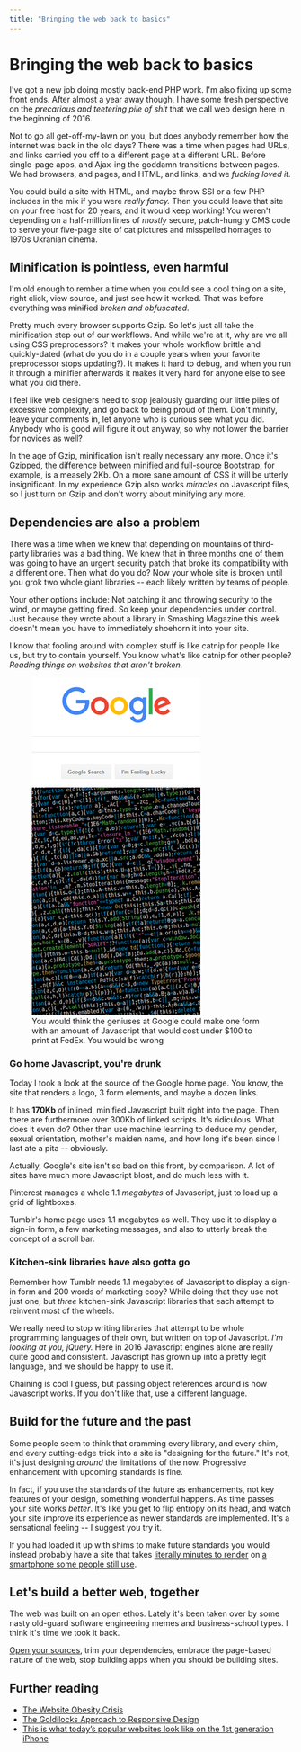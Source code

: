 ```yaml
---
title: "Bringing the web back to basics"
---
```


# Bringing the web back to basics

I've got a new job doing mostly back-end PHP work. I'm also fixing up some front ends. After almost a year away though, I have some fresh perspective on the *precarious and teetering pile of shit* that we call web design here in the beginning of 2016.

Not to go all get-off-my-lawn on you, but does anybody remember how the internet was back in the old days? There was a time when pages had URLs, and links carried you off to a different page at a different URL. Before single-page apps, and Ajax-ing the goddamn transitions between pages. We had browsers, and pages, and HTML, and links, and we *fucking loved it.*

You could build a site with HTML, and maybe throw SSI or a few PHP includes in the mix if you were *really fancy.* Then you could leave that site on your free host for 20 years, and it would keep working! You weren't depending on a half-million lines of *mostly* secure, patch-hungry CMS code to serve your five-page site of cat pictures and misspelled homages to 1970s Ukranian cinema.


## Minification is pointless, even harmful

I'm old enough to rember a time when you could see a cool thing on a site, right click, view source, and just see how it worked. That was before everything was <strike>minified</strike> *broken and obfuscated*.

Pretty much every browser supports Gzip. So let's just all take the minification step out of our workflows. And while we're at it, why are we all using CSS preprocessors? It makes your whole workflow brittle and quickly-dated (what do you do in a couple years when your favorite preprocessor stops updating?). It makes it hard to debug, and when you run it through a minifier afterwards it makes it very hard for anyone else to see what you did there.

I feel like web designers need to stop jealously guarding our little piles of excessive complexity, and go back to being proud of them. Don't minify, leave your comments in, let anyone who is curious see what you did. Anybody who is good will figure it out anyway, so why not lower the barrier for novices as well?

In the age of Gzip, minification isn't really necessary any more. Once it's Gzipped, [the difference between minified and full-source Bootstrap](https://css-tricks.com/the-difference-between-minification-and-gzipping/), for example, is a measely 2Kb. On a more sane amount of CSS it will be utterly insignificant. In my experience Gzip also works *miracles* on Javascript files, so I just turn on Gzip and don't worry about minifying any more.


## Dependencies are also a problem

There was a time when we knew that depending on mountains of third-party libraries was a bad thing. We knew that in three months one of them was going to have an urgent security patch that broke its compatibility with a different one. Then what do you do? Now your whole site is broken until you grok two whole giant libraries -- each likely written by teams of people.

Your other options include: Not patching it and throwing security to the wind, or maybe getting fired. So keep your dependencies under control. Just because they wrote about a library in Smashing Magazine this week doesn't mean you have to immediately shoehorn it into your site.

I know that fooling around with complex stuff is like catnip for people like us, but try to contain yourself. You know what's like catnip for other people? *Reading things on websites that aren't broken.*

<figure>
	<img src="google.png">
	<figcaption>
		You would think the geniuses at Google could make one form with an amount of Javascript that would cost under $100 to print at FedEx. You would be wrong
	</figcaption>
</figure>

### Go home Javascript, you're drunk

Today I took a look at the source of the Google home page. You know, the site that renders a logo, 3 form elements, and maybe a dozen links.

It has **170Kb** of inlined, minified Javascript built right into the page. Then there are furthermore over 300Kb of linked scripts. It's ridiculous. What does it even do? Other than use machine learning to deduce my gender, sexual orientation, mother's maiden name, and how long it's been since I last ate a pita -- obviously.

Actually, Google's site isn't so bad on this front, by comparison. A lot of sites have much more Javascript bloat, and do much less with it.

Pinterest manages a whole 1.1 *megabytes* of Javascript, just to load up a grid of lightboxes.

Tumblr's home page uses 1.1 megabytes as well. They use it to display a sign-in form, a few marketing messages, and also to utterly break the concept of a scroll bar.


### Kitchen-sink libraries have also gotta go

Remember how Tumblr needs 1.1 megabytes of Javascript to display a sign-in form and 200 words of marketing copy? While doing that they use not just one, but *three* kitchen-sink Javascript libraries that each attempt to reinvent most of the wheels.

We really need to stop writing libraries that attempt to be whole programming languages of their own, but written on top of Javascript. *I'm looking at you, jQuery.* Here in 2016 Javascript engines alone are really quite good and consistent. Javascript has grown up into a pretty legit language, and we should be happy to use it.

Chaining is cool I guess, but passing object references around is how Javascript works. If you don't like that, use a different language.


## Build for the future and the past

Some people seem to think that cramming every library, and every shim, and every cutting-edge trick into a site is "designing for the future." It's not, it's just designing *around* the limitations of the now. Progressive enhancement with upcoming standards is fine.

In fact, if you use the standards of the future as enhancements, not key features of your design, something wonderful happens. As time passes your site works *better*. It's like you get to flip entropy on its head, and watch your site improve its experience as newer standards are implemented. It's a sensational feeling -- I suggest you try it.

If you had loaded it up with shims to make future standards you would instead probably have a site that takes [literally minutes to render](https://medium.com/hacker-daily/this-is-what-today-s-popular-websites-look-like-on-the-1st-generation-iphone-15ce122703a1#.7ar07ih9r) on [a smartphone some people still use](http://www.marketwatch.com/story/some-apple-fans-stick-with-original-2007-iphone-2013-09-10).


## Let's build a better web, together

The web was built on an open ethos. Lately it's been taken over by some nasty old-guard software engineering memes and business-school types. I think it's time we took it back.

[Open your sources](https://github.com/jobyone/byjoby.com), trim your dependencies, embrace the page-based nature of the web, stop building apps when you should be building sites.

<aside>

<h1>Further reading</h1>

<ul>
	<li><a href="http://idlewords.com/talks/website_obesity.htm">The Website Obesity Crisis</a></li>
	<li><a href="http://goldilocksapproach.com/article/">The Goldilocks Approach to Responsive Design</a></li>
	<li><a href="https://medium.com/hacker-daily/this-is-what-today-s-popular-websites-look-like-on-the-1st-generation-iphone-15ce122703a1#.7ar07ih9r">This is what today’s popular websites look like on the 1st generation iPhone</a></li>
</ul>

</aside>